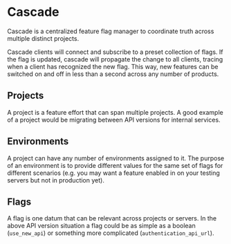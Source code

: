 # Cascade

Cascade is a centralized feature flag manager to coordinate truth across
multiple distinct projects.

Cascade clients will connect and subscribe to a preset collection of flags. If
the flag is updated, cascade will propagate the change to all clients, tracing
when a client has recognized the new flag. This way, new features can be
switched on and off in less than a second across any number of products.

## Projects

A project is a feature effort that can span multiple projects. A good example
of a project would be migrating between API versions for internal services.

## Environments

A project can have any number of environments assigned to it. The purpose of an
environment is to provide different values for the same set of flags for
different scenarios (e.g. you may want a feature enabled in on your testing
servers but not in production yet).

## Flags

A flag is one datum that can be relevant across projects or servers. In the
above API version situation a flag could be as simple as a boolean
 (`use_new_api`) or something more complicated (`authentication_api_url`).  


